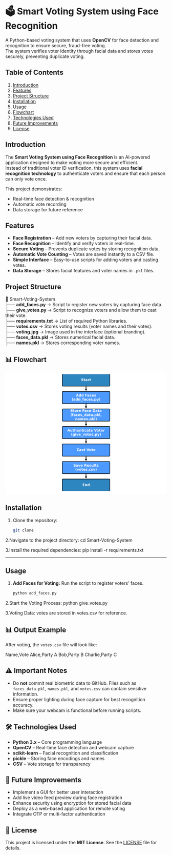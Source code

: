 ﻿# 🗳️ Smart Voting System using Face Recognition

A Python-based voting system that uses **OpenCV** for face detection and recognition to ensure secure, fraud-free voting.  
The system verifies voter identity through facial data and stores votes securely, preventing duplicate voting.


## Table of Contents
1. [Introduction](#introduction)
2. [Features](#features)
3. [Project Structure](#project-structure)
4. [Installation](#installation)
5. [Usage](#usage)
6. [Flowchart](#flowchart)
7. [Technologies Used](#technologies-used)
8. [Future Improvements](#future-improvements)
9. [License](#license)

## Introduction
The **Smart Voting System using Face Recognition** is an AI-powered application designed to make voting more secure and efficient.  
Instead of traditional voter ID verification, this system uses **facial recognition technology** to authenticate voters and ensure that each person can only vote once.

This project demonstrates:
- Real-time face detection & recognition
- Automatic vote recording
- Data storage for future reference

## Features
- **Face Registration** – Add new voters by capturing their facial data.
- **Face Recognition** – Identify and verify voters in real-time.
- **Secure Voting** – Prevents duplicate votes by storing recognition data.
- **Automatic Vote Counting** – Votes are saved instantly to a CSV file.
- **Simple Interface** – Easy-to-use scripts for adding voters and casting votes.
- **Data Storage** – Stores facial features and voter names in `.pkl` files.

## Project Structure

📂 Smart-Voting-System  
 ├── **add_faces.py** → Script to register new voters by capturing face data.  
 ├── **give_votes.py** → Script to recognize voters and allow them to cast their vote.  
 ├── **requirements.txt** → List of required Python libraries.  
 ├── **votes.csv** → Stores voting results (voter names and their votes).  
 ├── **voting.jpg** → Image used in the interface (optional branding).  
 ├── **faces_data.pkl** → Stores numerical facial data.  
 ├── **names.pkl** → Stores corresponding voter names.


## 📊 Flowchart

![Project Flowchart](assets/smart_voting_flowchart.png)



## Installation

1. Clone the repository:
   ```bash
   git clone 


2.Navigate to the project directory:
cd Smart-Voting-System

3.Install the required dependencies:
pip install -r requirements.txt



---
## Usage

1. **Add Faces for Voting:**
   Run the script to register voters' faces.
   ```bash
   python add_faces.py

2.Start the Voting Process:
python give_votes.py

3.Voting Data:
votes are stored in votes.csv for reference.

## 📊 Output Example

After voting, the `votes.csv` file will look like:

Name,Vote
Alice,Party A
Bob,Party B
Charlie,Party C

## ⚠️ Important Notes

- Do **not** commit real biometric data to GitHub. Files such as `faces_data.pkl`, `names.pkl`, and `votes.csv` can contain sensitive information.
- Ensure proper lighting during face capture for best recognition accuracy.
- Make sure your webcam is functional before running scripts.


## 🛠️ Technologies Used

- **Python 3.x** – Core programming language
- **OpenCV** – Real-time face detection and webcam capture
- **scikit-learn** – Facial recognition and classification
- **pickle** – Storing face encodings and names
- **CSV** – Vote storage for transparency

## 🚀 Future Improvements

- Implement a GUI for better user interaction
- Add live video feed preview during face registration
- Enhance security using encryption for stored facial data
- Deploy as a web-based application for remote voting
- Integrate OTP or multi-factor authentication

## 📜 License

This project is licensed under the **MIT License**. See the [LICENSE](LICENSE) file for details.


